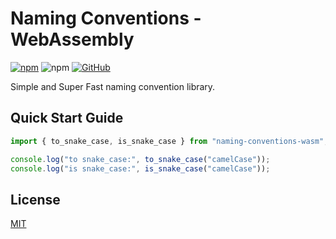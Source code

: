 # Naming Conventions - WebAssembly

[![npm](https://img.shields.io/npm/v/naming-conventions-wasm)](https://www.npmjs.com/package/naming-conventions-wasm)
![npm](https://img.shields.io/npm/dm/naming-conventions-wasm)
[![GitHub](https://img.shields.io/github/license/vhidvz/naming-conventions-wasm?style=flat)](https://vhidvz.github.io/naming-conventions-wasm/)

Simple and Super Fast naming convention library.

## Quick Start Guide

```ts
import { to_snake_case, is_snake_case } from "naming-conventions-wasm";

console.log("to snake_case:", to_snake_case("camelCase"));
console.log("is snake_case:", is_snake_case("camelCase"));
```

## License

[MIT](https://github.com/vhidvz/naming-conventions-wasm/blob/main/LICENSE)
